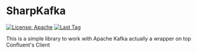 # SharpKafka
[![License: Apache](https://img.shields.io/github/license/damirci/SharpKafka)](https://opensource.org/licenses/Apache-2.0)
[![Last Tag](https://img.shields.io/github/v/tag/damirci/SharpKafka)](https://github.com/damirci/SharpKafka/tags)


This is a simple library to work with Apache Kafka actually a wrapper on top Confluent's Client
